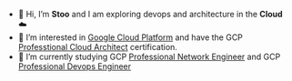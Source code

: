 - 👋 Hi, I’m **Stoo** and I am exploring devops and architecture in the **Cloud** :cloud:
- 👀 I’m interested in [Google Cloud Platform](https://cloud.google.com/why-google-cloud) and have the GCP [Professtional Cloud Architect](https://cloud.google.com/certification/cloud-architect) certification.
- 🌱 I’m currently studying GCP [Professional Network Engineer](https://cloud.google.com/certification/cloud-network-engineer) and GCP [Professional Devops Engineer](https://cloud.google.com/certification/cloud-devops-engineer)


<!---
stoo-cloud/stoo-cloud is a ✨ special ✨ repository because its `README.md` (this file) appears on your GitHub profile.
You can click the Preview link to take a look at your changes.
--->
